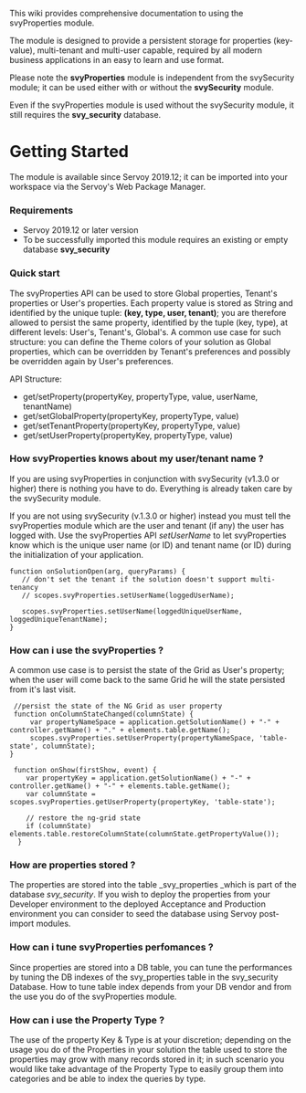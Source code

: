 This wiki provides comprehensive documentation to using the svyProperties module. 

The module is designed to provide a persistent storage for properties (key-value), multi-tenant and multi-user capable, required by all modern business applications in an easy to learn and use format.

Please note the **svyProperties** module is independent from the svySecurity module; it can be used either with or without the **svySecurity** module.

Even if the svyProperties module is used without the svySecurity module, it still requires the **svy_security** database.


# Getting Started

The module is available since Servoy 2019.12; it can be imported into your workspace via the Servoy's Web Package Manager.


### Requirements
* Servoy 2019.12 or later version
* To be successfully imported this module requires an existing or empty database **svy_security**

### Quick start

The svyProperties API can be used to store Global properties, Tenant's properties or User's properties. Each property value is stored as String and identified by the unique tuple: **(key, type, user, tenant)**; you are therefore allowed to persist the same property, identified by the tuple (key, type), at different levels: User's, Tenant's, Global's.
A common use case for such structure: you can define the Theme colors of your solution as Global properties, which can be overridden by Tenant's preferences and possibly be overridden again by User's preferences.

API Structure:

* get/setProperty(propertyKey, propertyType, value, userName, tenantName)
* get/setGlobalProperty(propertyKey, propertyType, value)
* get/setTenantProperty(propertyKey, propertyType, value)
* get/setUserProperty(propertyKey, propertyType, value)

### How svyProperties knows about my user/tenant name ?

If you are using svyProperties in conjunction with svySecurity (v1.3.0 or higher) there is nothing you have to do. Everything is already taken care by the svySecurity module.

If you are not using svySecurity (v.1.3.0 or higher) instead you must tell the svyProperties module which are the user and tenant (if any) the user has logged with.
Use the svyProperties API _setUserName_ to let svyProperties know which is the unique user name (or ID) and tenant name (or ID) during the initialization of your application.

```
function onSolutionOpen(arg, queryParams) {
   // don't set the tenant if the solution doesn't support multi-tenancy
   // scopes.svyProperties.setUserName(loggedUserName);
 
   scopes.svyProperties.setUserName(loggedUniqueUserName, loggedUniqueTenantName);
}
```

### How can i use the svyProperties ?

A common use case is to persist the state of the Grid as User's property; when the user will come back to the same Grid he will the state persisted from it's last visit.

```
 //persist the state of the NG Grid as user property  
 function onColumnStateChanged(columnState) {
	 var propertyNameSpace = application.getSolutionName() + "-" + controller.getName() + "." + elements.table.getName();	
	 scopes.svyProperties.setUserProperty(propertyNameSpace, 'table-state', columnState);
}

 function onShow(firstShow, event) {
 	var propertyKey = application.getSolutionName() + "-" + controller.getName() + "-" + elements.table.getName();
	var columnState = scopes.svyProperties.getUserProperty(propertyKey, 'table-state');
	
	// restore the ng-grid state 
	if (columnState) elements.table.restoreColumnState(columnState.getPropertyValue());
  }
```

### How are properties stored ?

The properties are stored into the table _svy_properties _which is part of the database _svy_security_. If you wish to deploy the properties from your Developer environment to the deployed Acceptance and Production environment you can consider to seed the database using Servoy post-import modules.

### How can i tune svyProperties perfomances ?

Since properties are stored into a DB table, you can tune the performances by tuning the DB indexes of the svy_properties table in the svy_security Database. How to tune table index depends from your DB vendor and from the use you do of the svyProperties module.

### How can i use the Property Type ?

The use of the property Key & Type is at your discretion; depending on the usage you do of the Properties in your solution the table used to store the properties may grow with many records stored in it; in such scenario you would like take advantage of the Property Type to easily group them into categories and be able to index the queries by type.
